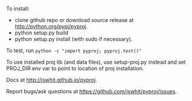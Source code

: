 To install:

* clone github repo or download source release at http://python.org/pypi/pyproj.
* python setup.py build
* python setup.py install (with sudo if necessary).

To test, run `python -c "import pyproj; pyproj.test()"`

To use installed proj lib (and data files), use setup-proj.py instead
and set PROJ_DIR env var to point to location of proj installation.

Docs at http://jswhit.github.io/pyproj.

Report bugs/ask questions at https://github.com/jswhit/pyproj/issues.
